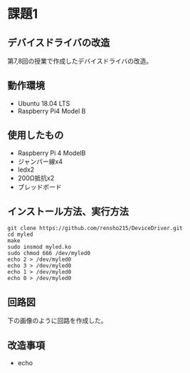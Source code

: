 # 課題1
## デバイスドライバの改造
第7,8回の授業で作成したデバイスドライバの改造。

## 動作環境
- Ubuntu 18.04 LTS
- Raspberry Pi4 Model B

## 使用したもの
- Raspberry Pi 4 ModelB
- ジャンパー線x4
- ledx2
- 200Ω抵抗x2
- ブレッドボード

## インストール方法、実行方法
~~~
git clone https://github.com/rensho215/DeviceDriver.git
cd myled
make
sudo insmod myled.ko
sudo chmod 666 /dev/myled0
echo 2 > /dev/myled0
echo 3 > /dev/myled0
echo 1 > /dev/myled0
echo 0 > /dev/myled0
~~~

## 回路図
下の画像のように回路を作成した。


## 改造事項
- echo 
